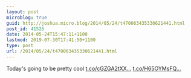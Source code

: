 ```yaml
---
layout: post
microblog: true
guid: http://joshua.micro.blog/2014/05/24/t470063435330621441.html
post_id: 41526
date: 2014-05-24T15:47:11+1100
lastmod: 2019-07-30T17:41:50+1100
type: post
url: /2014/05/24/t470063435330621441.html
---
```

Today's going to be pretty cool [t.co/cGZGA2tXX...](http://t.co/cGZGA2tXXv) [t.co/H65OYMsFQ...](http://t.co/H65OYMsFQ7)
